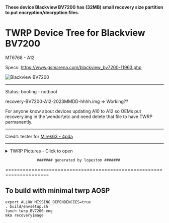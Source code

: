 #### These device Blackview BV7200 has (32MB) small recovery size partition to put encryption/decryption files.

# TWRP Device Tree for Blackview BV7200
MT6768 - A12

Specs: https://www.gsmarena.com/blackview_bv7200-11963.php

![Blackview BV7200](https://fdn2.gsmarena.com/vv/pics/blackview/blackview-bv7200-1.jpg)

---------------
Status: booting - notboot

recovery-BV7200-A12-2023MMDD-hhhh.img => Working??

For anyone know about devices updating A10 to A12 so OEMs put recovery.img in the \vendor\etc and need delete that file to have TWRP permanently.

------------------------------------
Credit: tester for [Mirek63 - 4pda](https://4pda.to/forum/index.php?showuser=6688231)

--------------------------------
<details><summary>TWRP Pictures - Click to open</summary>
<p>
  
![Initial Menu](https://github.com/lopestom/android_device_blackview_BV7200/releases/download/TWRP-Blackview_BV7200-A12/IMG_20230401_210438090.jpg) ![Format Data](https://github.com/lopestom/android_device_blackview_BV7200/releases/download/TWRP-Blackview_BV7200-A12/IMG_20230401_210546372.jpg)
![Formatting Data](https://github.com/lopestom/android_device_blackview_BV7200/releases/download/TWRP-Blackview_BV7200-A12/IMG_20230401_210603084.jpg) ![Formatting Data 2](https://github.com/lopestom/android_device_blackview_BV7200/releases/download/TWRP-Blackview_BV7200-A12/IMG_20230401_210703023.jpg)
</p>
</details>

                  ####### generated by lopestom #######
===================================================================== 


## To build with minimal twrp AOSP
```
export ALLOW_MISSING_DEPENDENCIES=true
. build/envsetup.sh
lunch twrp_BV7200-eng
mka recoveryimage
```
